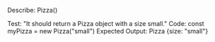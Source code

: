 Describe: Pizza()

Test: "It should return a Pizza object with a size small."
Code: const myPizza = new Pizza("small")
Expected Output: Pizza {size: "small"}